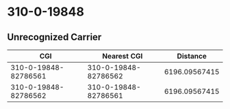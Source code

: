 # 310-0-19848
## Unrecognized Carrier


| CGI | Nearest CGI | Distance |
|-----|-------------|----------|
| 310-0-19848-82786561 | 310-0-19848-82786562 | 6196.09567415 |
| 310-0-19848-82786562 | 310-0-19848-82786561 | 6196.09567415 |
